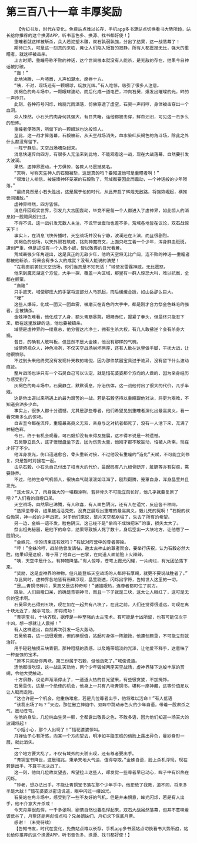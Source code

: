 # 第三百八十一章 丰厚奖励
        【告知书友，时代在变化，免费站点难以长存，手机app多书源站点切换看书大势所趋，站长给你推荐的这个换源APP，听书音色多、换源、找书都好使！】
       重瞳者就这样被斩杀，众人若泥塑木雕，双石孰弱孰强，分出了结果，这一战落幕了！
       期待已久，可是这一刻真的来临，竟让人们陷入短暂的寂静，所有人都震撼无比，强大的重瞳者，就这样被击杀。
       上古时期，重瞳号称不败的神话，这个世间根本就没有人能杀，是无敌的存在，结果今日神话被打破。
       “轰！”
       此地沸腾，一片喧嚣，人声如潮水，席卷十方。
       “咦，不对，现场还有一颗眼球，绽放光辉。”有人吃惊，吸引了很多人注意。
       灰褐色的角斗场中，一颗眼球滚动，而后化成一道电芒，冲向石昊，爆发出璀璨的光，砰的一声炸开。
       此刻，各种符号闪烁，绚丽光雨洒落，仿佛穿透了虚空，石昊一声闷哼，身体被击穿出一个血洞。
       众人悚然，小石头的肉身何其强大，有目共睹，连他都被击穿，鲜血汩汩，可见这一击多么的恐怖。
       重瞳者便殒落，所留下的一颗眼球也这般惊人。
       至此，这一战才算落幕，石毅被斩，从天空战场消失，血水染红灰褐色的角斗场，除此之外什么都没有留下。
       一阵宁静后，天空战场嘈杂起来。
       消息快速传向四方，有很多人无法来到此地，不能观看这一战，现在大战落幕，自然要引发大波澜。
       果然，虚神界震动，十方俱惊，各教人马震撼莫名。
       “天啊，号称天生神人的石毅被斩，这是真的吗？要知道他可是重瞳者啊！”
       “很难让人相信，被璀璨神环笼罩的石毅败了，荒域都要因此而震动，一个神话般的少年殒落。”
       “最终竟然是小石头胜出，这是属于他的时代，从此开启了辉煌无敌路，将强势崛起，横推世间诸敌。”
       虚神界哗然，四方皆惊。
       消息传回现实世界，引发几大古国轰动，毕竟不是每一个人都进入了虚神界，如此惊人的消息如一股飓风般扫过。
       不得不说，这一战引发无数人关注，不说举世震动也差不多，荒域各地皆在议论，双石战惊天下！
       事实上，在消息飞快传播时，天空战场并没有宁静，波澜还在上演，而且很剧烈。
       灰褐色的战场，以天外陨石筑成，铭刻神魔符文，上面只屹立着一个少年，浑身鲜血斑斑，遭创严重，但是却没有一个人敢小觑，皆以敬畏的目光看着。
       荒域最强少年角逐出，这是真正的无敌少年，他的天空将无比广阔，连不败的神话——重瞳者都被他斩杀，将来会有多么大的成就？没有人能说的清楚！
       “在我面前袭扰天空战场，你们当真是不知死活！”域使发雷霆神威，无比震怒。
       他来到魔灵湖这个方位，大手一探，覆盖一片区域，那里有一群人惊恐大叫，难以抗衡，全都在颤栗。
       “轰隆”
       只手遮天，域使那庞大的手掌将这部分人马抓起，而后缓缓合拢，如山岳那么巨大。
       “噗”
       这些人爆碎，化成一团又一团血雾，被磨灭在青色的大手中，都是刚才合力祭金色蛛毛的强者，全被镇杀。
       金蛛神色难看，他化成了人身，额头青筋暴跳，眼睛赤红，握紧了拳头，但最终只能忍下来，敢在这里放肆的话，他也要被镇杀。
       域使是虚神界的一缕意志，他分管这片净土，拥有生杀大权，有几人敢拂逆？会有杀身大祸。
       昔日，的确有人敢叫板，但显然不是大金蛛，他没有那样的气魄。
       域使俯视众人，神色冷冽，不仅天空战场崩坏两座，还有人敢在这里做手脚，干扰大战，让他很愤怒。
       不过到头来他终究没有发现补天教的端倪，因为那件禁器宝具过于诡异，没有留下什么波动痕迹。
       整片战场也许只有一个石昊自己可以认定，就是惜花婆婆那个方向的人做的，因为亲身经历与感受到了。
       灰褐色的角斗场中，石昊静立，默默调息，疗治伤体，这一战他付出了很大的代价，几乎半残。
       这是他出道以来所遇上的最为艰苦的一战，若是石毅坚持以重瞳跟他对决，将更为艰难，不知道会洒多少血。
       事实上，很多人都十分遗憾，尤其是那些尊者，他们希望见到重瞳者演化出最高奥义，看一看究竟多么的惊艳。
       自古至今都在流传，重瞳最高奥义无双，亲身与之对抗者都死了，没有一人活下来，充满了神秘色彩。
       今日，终于有机会观看，可石毅却没有来得及施展，这不得不说是一种遗憾。
       石昊静立良久，这才慢慢盘坐下去，因为伤势太重，他刚才都不敢妄动，怕被人所乘，现在才好了不少。
       他浑身发光，伤口迅速愈合，骨头重新对接，不过他没有重瞳的“造化”天赋，不可能立刻修复，只是暂时对接在一起。
       击杀石毅，小石头自己付出了相当大的代价，最起码有八九根骨断开，脏腑等亦有裂痕，需要静养。
       不过，他的生命气机惊人，很快血气就滚滚如江海了，剧烈翻腾，笼罩自身，浑身晶莹并且发光。
       “这太惊人了，肉身强大的一塌糊涂啊，若非骨头不可能立刻长好，他几乎就要复原了吧？”人们看的目瞪口呆。
       天空战场，自然早已沸腾，有人欣喜，有人面色阴沉，还有人在诅咒，反应各不相同。
       “选择至尊骨，结果被活活克死，没真正展现出重瞳的最高奥义，毅儿死的冤啊！”石毅的叔伯恸哭，神一般的少年战死，对于他们来说，整片天空都崩塌了，失去了所有的希望。
       另一边，金蛛一语不发，脸色阴沉，这已经不是“偷鸡不成蚀把米”的事，损失太大了。
       祭出祖先秘器，是他下的命令，结果导致族人死了数十，身后空出一大块地方，让他憋了一股阴火。
       “金蛛兄，你的请柬还有效吗？”有敌对阵营中的尊者揶揄。
       “哼！”金蛛冷哼，战前他曾发请帖，邀太古神山的尊者聚会，要举行庆祝，认为石毅必然大胜。结果却是这般，等于扇了他自己一巴掌，在同道人面前脸上火辣辣。
       “咦，天空中是什么，有神物降落。”有人惊呼，苍穹上霞光闪耀，一片绚烂，有光团坠落下来。
       “奖励，这是虚神界的神物，但凡能登临天空战场的人都将有厚赐，就更不要说战胜者了。”
       与此同时，虚神界各地皆有石碑浮现，晶莹剔透，闪烁出字符，告知世人这里的一切。
       “是……青铜书碎片，果真又是这种奇珍！”诸雄眼热，连尊者都盯住了前方。
       随后，人们目瞪口呆，的确是青铜神书，而且一下子就是三块，这太让人眼红了，这可是无价的宝术啊。
       石昊早先已得到五块，现在加在一起共有八块了。在此之前，人们还觉得很遥远，可现在离十块太近了，触手可及，即将成功！
       “青铜宝书，十块齐现，据传是一种至强的太古宝术，有可能是十凶所留，也有可能仅次于十凶，想一想就让人震撼！”
       有人这样道出，自然再次引发一场大轰动。
       石昊欣喜，这一战很艰苦，但的确很值，站起时身体一阵踉跄，他遭创颇重，不可能立刻就治好。
       用手轻轻触摸三块青铜，那种粗糙的质感，以及略带暗淡的光泽，让他爱不释手，这意味了一种至强的宝术。
       “原本只奖励你两块，第三份属于石毅，但他战死了。”域使说道。
       连他都很吃惊，这一战乱天动地，两个少年毁掉两座天空战场，虚神界降下这般丰厚的赏赐，令他大受触动。
       十方俱静，议论声渐渐停止了，一道道火热的目光望来，有些很贪婪，不加掩饰。
       石昊重伤，这是一个绝佳的机会，他身上一共有八块青铜书，堪称一座神藏，这等价值足以让人铤而走险。
       “这也许是一个机会，他重伤难愈，若是几位尊者出手，他将难以活命！”有人低语
       “该我出场了吗？”天边，那位傲立神焰中、双眸中跳动赤色火的少年自语，带着一股肃杀之气，震动苍穹。
       在他的身后，几位纯血生灵一颤，全都露出敬畏之色，不敢多语，因为他们知道一场天大的波澜将起！
       “小姐小心，那个人出现了！”惜花婆婆惊叫。
       月婵仙子心有所感，向某一个方向望去，明净如羊脂玉般的俏脸上露出异色，曼妙身形一展，就此消失。
       ……
       这个地方要大乱了，不仅有域外的天骄出现，还有尊者要出手。
       “青铜宝书降世，这是瑞兆，秉承天地大气运，值得夺取。”金蛛自语，脸上杀机浮现，现在若是出手，不算干扰决战了。
       这一刻，他向几位故友望去，希望拉上这些人，却发觉一些尊者早已动心，眸子中有炽热在闪烁。
       “钟老，想办法出手，不能让青铜宝书落在那个少年手中，他拒绝了我教，道不同，将来多半是大敌！”惜花婆婆以密语说道，眼中闪过一缕凶光。
       石昊站在角斗场中，感受到了一些不友好的气机，但是并未惧意，眸光闪烁，若是有人出手，他不介意大开杀戒！
       今天月票很彪悍，一千多张啊，剧情自然也要彪悍起来，双石大战虽然落幕，但并不意味着该低谷了，月票还能再彪悍点吗？兄弟姐妹们，月初求下保底月票。
       感谢！（未完待续）
       【告知书友，时代在变化，免费站点难以长存，手机app多书源站点切换看书大势所趋，站长给你推荐的这个换源APP，听书音色多、换源、找书都好使！】